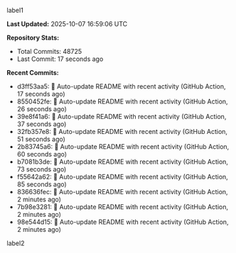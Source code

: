 
label1 
<!-- ACTIVITY_START -->
**Last Updated:** 2025-10-07 16:59:06 UTC

**Repository Stats:**
- Total Commits: 48725
- Last Commit: 17 seconds ago

**Recent Commits:**
- d3ff53aa5: 🤖 Auto-update README with recent activity (GitHub Action, 17 seconds ago)
- 8550452fe: 🤖 Auto-update README with recent activity (GitHub Action, 26 seconds ago)
- 39e8f41a6: 🤖 Auto-update README with recent activity (GitHub Action, 37 seconds ago)
- 32fb357e8: 🤖 Auto-update README with recent activity (GitHub Action, 51 seconds ago)
- 2b83745a6: 🤖 Auto-update README with recent activity (GitHub Action, 60 seconds ago)
- b7081b3de: 🤖 Auto-update README with recent activity (GitHub Action, 73 seconds ago)
- f55642a62: 🤖 Auto-update README with recent activity (GitHub Action, 85 seconds ago)
- 836636fec: 🤖 Auto-update README with recent activity (GitHub Action, 2 minutes ago)
- 7b98e3281: 🤖 Auto-update README with recent activity (GitHub Action, 2 minutes ago)
- 98e544d15: 🤖 Auto-update README with recent activity (GitHub Action, 2 minutes ago)
<!-- ACTIVITY_END -->

label2
